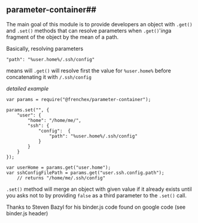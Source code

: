 ## parameter-container##

The main goal of this module is to provide developers an object with ```.get()``` and ```.set()``` methods that can resolve parameters when ```.get()```'*ing*a fragment of the object by the mean of a path.

Basically, resolving parameters
```
"path": "%user.home%/.ssh/config"
```

means will ```.get()``` will resolve first the value for ```%user.home%``` before concatenating it with ```/.ssh/config```

*detailed example*
```
var params = require("@frenchex/parameter-container");

params.set("", {
	"user": {
		"home": "/home/me/",
		"ssh": {
			"config":  {
				"path": "%user.home%/.ssh/config"
			}
		}
	}
});

var userHome = params.get("user.home");
var sshConfigFilePath = params.get("user.ssh.config.path");
	// returns "/home/me/.ssh/config"

```

```.set()``` method will merge an object with given value if it already exists until you asks not to by providing
```false``` as a third parameter to the ```.set()``` call.


Thanks to Steven Bazyl for his binder.js code found on google code (see binder.js header)